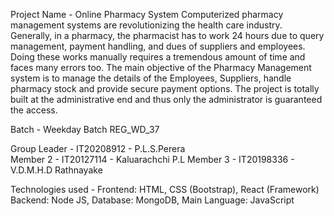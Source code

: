 

Project Name - Online Pharmacy System
Computerized pharmacy management systems are revolutionizing the health care industry. Generally, in a pharmacy, the pharmacist has to work 24 hours due to query management, payment handling, and dues of suppliers and employees. Doing these works manually requires a tremendous amount of time and faces many errors too.
The main objective of the Pharmacy Management system is to manage the details of the Employees, Suppliers, handle pharmacy stock and provide secure payment options. 
The project is totally built at the administrative end and thus only the administrator is guaranteed the access.

Batch - Weekday Batch REG_WD_37


Group Leader - IT20208912 - P.L.S.Perera  
Member 2 - IT20127114 - Kaluarachchi P.L 
Member 3 - IT20198336 - V.D.M.H.D Rathnayake

Technologies used - Frontend: HTML, CSS (Bootstrap), React (Framework) Backend: Node JS, Database: MongoDB, Main Language: JavaScript
